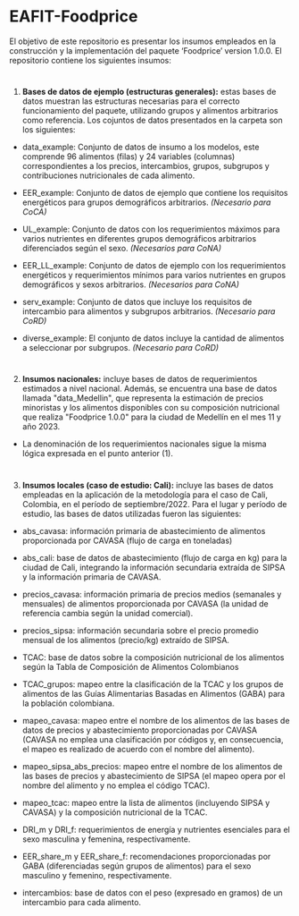 # EAFIT-Foodprice

El objetivo de este repositorio es presentar los insumos empleados en la construcción y la implementación del paquete ‘Foodprice’ version 1.0.0. El repositorio contiene los siguientes insumos:

#

1. **Bases de datos de ejemplo (estructuras generales):** estas bases de datos muestran las estructuras necesarias para el correcto funcionamiento del paquete, utilizando grupos y alimentos arbitrarios como referencia. Los cojuntos de datos presentados en la carpeta son los siguientes:

- data_example: Conjunto de datos de insumo a los modelos, este comprende 96 alimentos (filas) y 24 variables (columnas) correspondientes a los precios, intercambios, grupos, subgrupos y contribuciones nutricionales de cada alimento.
   
- EER_example: Conjunto de datos de ejemplo que contiene los requisitos energéticos para grupos demográficos arbitrarios. *(Necesario para CoCA)*
   
- UL_example: Conjunto de datos con los requerimientos máximos para varios nutrientes en diferentes grupos demográficos arbitrarios diferenciados según el sexo. *(Necesarios para CoNA)*
   
- EER_LL_example: Conjunto de datos de ejemplo con los requerimientos energéticos y requerimientos mínimos para varios nutrientes en grupos demográficos y sexos arbitrarios. *(Necesarios para CoNA)*
   
- serv_example: Conjunto de datos que incluye los requisitos de intercambio para alimentos y subgrupos arbitrarios. *(Necesario para CoRD)*
   
- diverse_example: El conjunto de datos incluye la cantidad de alimentos a seleccionar por subgrupos. *(Necesario para CoRD)*

#   
   
2. **Insumos nacionales:** incluye bases de datos de requerimientos estimados a nivel nacional. Además, se encuentra una base de datos llamada "data_Medellin", que representa la estimación de precios minoristas y los alimentos disponibles con su composición nutricional que realiza "Foodprice 1.0.0" para la ciudad de Medellín en el mes 11 y año 2023.

- La denominación de los requerimientos nacionales sigue la misma lógica expresada en el punto anterior (1).

#

3. **Insumos locales (caso de estudio: Cali):** incluye las bases de datos empleadas en la aplicación de la metodología para el caso de Cali, Colombia, en el período de septiembre/2022. Para el lugar y período de estudio, las bases de datos utilizadas fueron las siguientes:

- abs_cavasa: información primaria de abastecimiento de alimentos proporcionada por CAVASA (flujo de carga en toneladas)
  
- abs_cali: base de datos de abastecimiento (flujo de carga en kg) para la ciudad de Cali, integrando la información secundaria extraída de SIPSA y la información primaria de CAVASA.
  
- precios_cavasa: información primaria de precios medios (semanales y mensuales) de alimentos proporcionada por CAVASA (la unidad de referencia cambia según la unidad comercial).
  
- precios_sipsa: información secundaria sobre el precio promedio mensual de los alimentos (precio/kg) extraído de SIPSA.
  
- TCAC: base de datos sobre la composición nutricional de los alimentos según la Tabla de Composición de Alimentos Colombianos
  
- TCAC_grupos: mapeo entre la clasificación de la TCAC y los grupos de alimentos de las Guías Alimentarias Basadas en Alimentos (GABA) para la población colombiana.
  
- mapeo_cavasa: mapeo entre el nombre de los alimentos de las bases de datos de precios y abastecimiento proporcionadas por CAVASA (CAVASA no emplea una clasificación por códigos y, en consecuencia, el mapeo es realizado de acuerdo con el nombre del alimento).
  
- mapeo_sipsa_abs_precios: mapeo entre el nombre de los alimentos de las bases de precios y abastecimiento de SIPSA (el mapeo opera por el nombre del alimento y no emplea el código TCAC).
  
- mapeo_tcac: mapeo entre la lista de alimentos (incluyendo SIPSA y CAVASA) y la composición nutricional de la TCAC.
  
- DRI_m y DRI_f: requerimientos de energía y nutrientes esenciales para el sexo masculina y femenina, respectivamente.
 
- EER_share_m y EER_share_f: recomendaciones proporcionadas por GABA (diferenciadas según grupos de alimentos) para el sexo masculino y femenino, respectivamente.
  
- intercambios: base de datos con el peso (expresado en gramos) de un intercambio para cada alimento.
 
   
   

